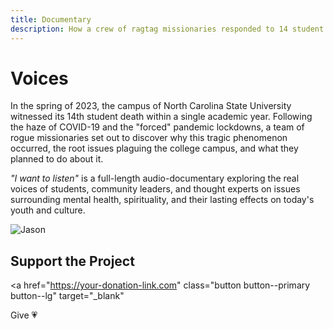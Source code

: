 ```yaml
---
title: Documentary
description: How a crew of ragtag missionaries responded to 14 student deaths at a top American university.
---
```


# Voices

In the spring of 2023, the campus of North Carolina State University witnessed its 14th student death within a single academic year. Following the haze of COVID-19 and the "forced" pandemic lockdowns, a team of rogue missionaries set out to discover why this tragic phenomenon occurred, the root issues plaguing the college campus, and what they planned to do about it.

*"I want to listen"* is a full-length audio-documentary exploring the real voices of students, community leaders, and thought experts on issues surrounding mental health, spirituality, and their lasting effects on today's youth and culture.

![Jason](/img/audible.png)

## Support the Project

<a
  href="https://your-donation-link.com"
  class="button button--primary button--lg"
  target="_blank"
>
  Give 💗
</a>
